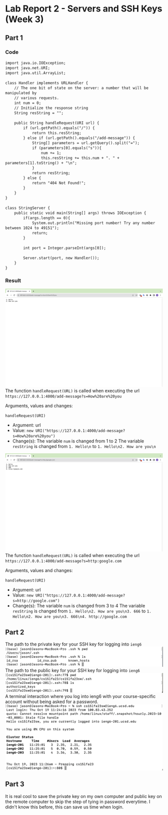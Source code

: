 # Lab Report 2 - Servers and SSH Keys (Week 3)
## Part 1
### Code
```
import java.io.IOException;
import java.net.URI;
import java.util.ArrayList;

class Handler implements URLHandler {
    // The one bit of state on the server: a number that will be manipulated by
    // various requests.
    int num = 0;
    // Initialize the response string
    String resString = "";

    public String handleRequest(URI url) {
        if (url.getPath().equals("/")) {
            return this.resString;
        } else if (url.getPath().equals("/add-message")) {
            String[] parameters = url.getQuery().split("=");
            if (parameters[0].equals("s")){
                num += 1;
                this.resString += this.num + ". " + parameters[1].toString() + "\n";
            }
            return resString;
        } else {
            return "404 Not Found!";
        }
    }
}

class StringServer {
    public static void main(String[] args) throws IOException {
        if(args.length == 0){
            System.out.println("Missing port number! Try any number between 1024 to 49151");
            return;
        }

        int port = Integer.parseInt(args[0]);

        Server.start(port, new Handler());
    }
}
```
### Result
![Image](message_2.png)
The function `handleRequest(URL)` is called when executing the url `https://127.0.0.1:4000/add-message?s=How%20are%20you`

Arguments, values and changes:

`handleRequest(URI)`

+ Argument: url
+ Value: `new URI("https://127.0.0.1:4000/add-message?s=How%20are%20you")`
+ Change(s): 
  The variable `num` is changed from 1 to 2
  The variable `resString` is changed from `1. Hello\n` to `1. Hello\n2. How are you\n`

![Image](message_4.png)
The function `handleRequest(URL)` is called when executing the url `https://127.0.0.1:4000/add-message?s=http:google.com`

Arguments, values and changes:

`handleRequest(URI)`

+ Argument: url
+ Value: `new URI("https://127.0.0.1:4000/add-message?s=http://google.com")`
+ Change(s): 
  The variable `num` is changed from 3 to 4 
  The variable `resString` is changed from `1. Hello\n2. How are you\n3. 666` to `1. Hello\n2. How are you\n3. 666\n4. http://google.com`

## Part 2
The path to the private key for your SSH key for logging into `ieng6`
![Image](private_key_path.png)
The path to the public key for your SSH key for logging into `ieng6`
![Image](public_key_path.png)
A terminal interaction where you log into ieng6 with your course-specific account without being asked for a password.
![Image](ssh_screenshot.png)

## Part 3
It is real cool to save the private key on my own computer and public key on the remote computer to skip the step of tying in password everytime. I didn't know this before, this can save us time when login.
